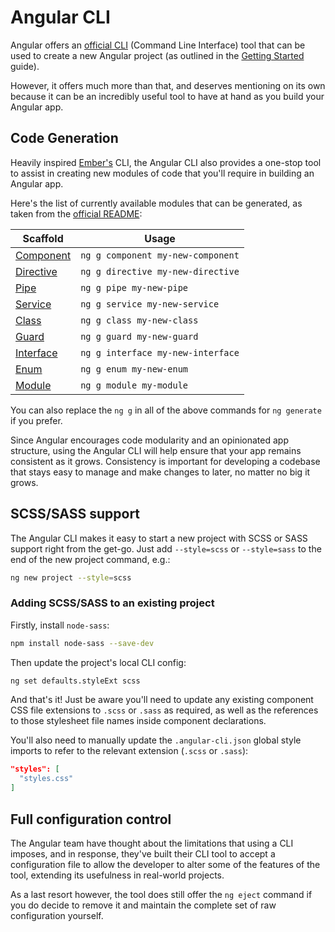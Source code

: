 # Angular CLI


Angular offers an [official CLI](https://cli.angular.io/) (Command Line
Interface) tool that can be used to create a new Angular project (as outlined
in the [Getting Started](/guide/getting-started) guide).

However, it offers much more than that, and deserves mentioning on its own
because it can be an incredibly useful tool to have at hand as you build your
Angular app.


## Code Generation

Heavily inspired [Ember's](https://www.emberjs.com/) CLI, the Angular CLI also
provides a one-stop tool to assist in creating new modules of code that you'll
require in building an Angular app.

Here's the list of currently available modules that can be generated, as taken
from the [official README](https://github.com/angular/angular-cli):

Scaffold  | Usage
---       | ---
[Component](https://github.com/angular/angular-cli/wiki/generate-component) | `ng g component my-new-component`
[Directive](https://github.com/angular/angular-cli/wiki/generate-directive) | `ng g directive my-new-directive`
[Pipe](https://github.com/angular/angular-cli/wiki/generate-pipe)           | `ng g pipe my-new-pipe`
[Service](https://github.com/angular/angular-cli/wiki/generate-service)     | `ng g service my-new-service`
[Class](https://github.com/angular/angular-cli/wiki/generate-class)         | `ng g class my-new-class`
[Guard](https://github.com/angular/angular-cli/wiki/generate-guard)         | `ng g guard my-new-guard`
[Interface](https://github.com/angular/angular-cli/wiki/generate-interface) | `ng g interface my-new-interface`
[Enum](https://github.com/angular/angular-cli/wiki/generate-enum)           | `ng g enum my-new-enum`
[Module](https://github.com/angular/angular-cli/wiki/generate-module)       | `ng g module my-module`

You can also replace the `ng g` in all of the above commands for `ng generate`
if you prefer.

Since Angular encourages code modularity and an opinionated app structure, using
the Angular CLI will help ensure that your app remains consistent as it
grows. Consistency is important for developing a codebase that stays easy to
manage and make changes to later, no matter no big it grows.


## SCSS/SASS support

The Angular CLI makes it easy to start a new project with SCSS or SASS support
right from the get-go. Just add `--style=scss` or `--style=sass` to the end of
the new project command, e.g.:

```bash
ng new project --style=scss
```

### Adding SCSS/SASS to an existing project

Firstly, install `node-sass`:

```bash
npm install node-sass --save-dev
```

Then update the project's local CLI config:

```bash
ng set defaults.styleExt scss
```

And that's it! Just be aware you'll need to update any existing component CSS
file extensions to `.scss` or `.sass` as required, as well as the references to
those stylesheet file names inside component declarations.

You'll also need to manually update the `.angular-cli.json` global style imports
to refer to the relevant extension (`.scss` or `.sass`):

```json
"styles": [
  "styles.css"
]
```


## Full configuration control

The Angular team have thought about the limitations that using a CLI imposes,
and in response, they've built their CLI tool to accept a configuration file
to allow the developer to alter some of the features of the tool, extending
its usefulness in real-world projects.

As a last resort however, the tool does still offer the `ng eject` command if you
do decide to remove it and maintain the complete set of raw configuration
yourself.
